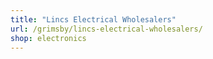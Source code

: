 ```yaml
---
title: "Lincs Electrical Wholesalers"
url: /grimsby/lincs-electrical-wholesalers/
shop: electronics
---
```

